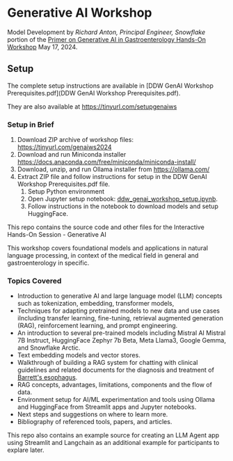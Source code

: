 # Generative AI Workshop

Model Development by *Richard Anton, Principal Engineer, Snowflake* portion of  the [Primer on Generative AI in Gastroenterology Hands-On Workshop](https://www.asge.org/home/education-meetings/event-detail/2024/05/17/default-calendar/artificial-intelligence-in-gi) May 17, 2024.

## Setup

The complete setup instructions are available in [DDW GenAI Workshop Prerequisites.pdf](DDW GenAI Workshop Prerequisites.pdf).

They are also available at https://tinyurl.com/setupgenaiws 

### Setup in Brief

1. Download ZIP archive of workshop files: https://tinyurl.com/genaiws2024 
2. Download and run Miniconda installer https://docs.anaconda.com/free/miniconda/miniconda-install/ 
3. Download, unzip, and run Ollama installer from https://ollama.com/ 
4. Extract ZIP file and follow instructions for setup in the DDW GenAI Workshop Prerequisites.pdf file.
   1. Setup Python environment
   2. Open Jupyter setup notebook: [ddw_genai_workshop_setup.ipynb](ddw_genai_workshop_setup.ipynb).
   3. Follow instructions in the notebook to download models and setup HuggingFace.

This repo contains the source code and other files for the Interactive Hands-On Session  - Generative AI 

This workshop covers foundational models and applications in natural language processing, in context of the medical field in general and gastroenterology in specific.

### Topics Covered

* Introduction to generative AI and large language model (LLM) concepts such as tokenization, embedding, transformer models, 
* Techniques for adapting pretrained models to new data and use cases iIncluding transfer learning, fine-tuning, retrieval augmented generation (RAG), reinforcement learning, and prompt engineering.
* An introduction to several pre-trained models including Mistral AI Mistral 7B Instruct, HuggingFace Zephyr 7b Beta, Meta Llama3, Google Gemma, and Snowflake Arctic.
* Text embedding models and vector stores.
* Walkthrough of building a RAG system for chatting with clinical guidelines and related documents for the diagnosis and treatment of [Barrett's esophagus](https://en.wikipedia.org/wiki/Barrett%27s_esophagus).
* RAG concepts, advantages, limitations, components and the flow of data.
* Environment setup for AI/ML experimentation and tools using Ollama and HuggingFace from Streamlit apps and Jupyter notebooks.
* Next steps and suggestions on where to learn more.
* Bibliography of referenced tools, papers, and articles.

This repo also contains an example source for creating an LLM Agent app using Streamlit and Langchain as an additional example for participants to explare later.

